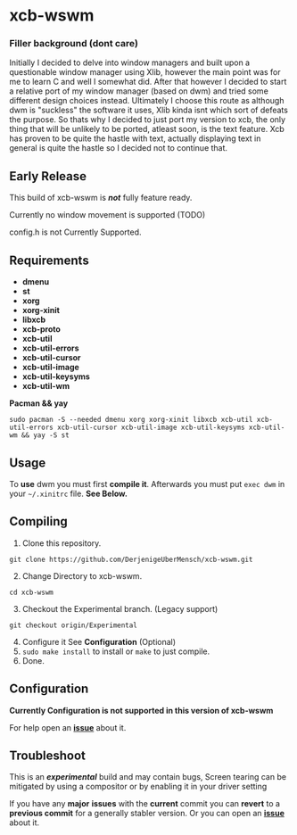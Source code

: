 # xcb-wswm

### Filler background (dont care)
Initially I decided to delve into window managers and built upon a questionable window manager using Xlib, however the main point was for me to learn C and well I somewhat did.
After that however I decided to start a relative port of my window manager (based on dwm) and tried some different design choices instead.
Ultimately I choose this route as although dwm is "suckless" the software it uses, Xlib kinda isnt which sort of defeats the purpose.
So thats why I decided to just port my version to xcb, the only thing that will be unlikely to be ported, atleast soon, is the text feature.
Xcb has proven to be quite the hastle with text, actually displaying text in general is quite the hastle so I decided not to continue that.


## Early Release
This build of xcb-wswm is ***not*** fully feature ready.

Currently no window movement is supported (TODO)

config.h is not Currently Supported.

## Requirements
- **dmenu**
- **st**
- **xorg**
- **xorg-xinit**
- **libxcb**
- **xcb-proto**
- **xcb-util**
- **xcb-util-errors**
- **xcb-util-cursor**
- **xcb-util-image**
- **xcb-util-keysyms**
- **xcb-util-wm**

**Pacman && yay**
```
sudo pacman -S --needed dmenu xorg xorg-xinit libxcb xcb-util xcb-util-errors xcb-util-cursor xcb-util-image xcb-util-keysyms xcb-util-wm && yay -S st
```

## Usage 
To **use** dwm you must first **compile it**.
Afterwards you must put `exec dwm` in your `~/.xinitrc` file. **See Below.**


## Compiling
1. Clone this repository.
```
git clone https://github.com/DerjenigeUberMensch/xcb-wswm.git
```
2. Change Directory to xcb-wswm.
```
cd xcb-wswm
```
3. Checkout the Experimental branch. (Legacy support)
```
git checkout origin/Experimental
```
4. Configure it See **Configuration** (Optional)
5. `sudo make install` to install or `make` to just compile.
6. Done.

## Configuration

****Currently Configuration is not supported in this version of xcb-wswm****

For help open an **[issue](https://github.com/DerjenigeUberMensch/xcb-wswm/issues)** about it.

## Troubleshoot
This is an **_experimental_** build and may contain bugs,
Screen tearing can be mitigated by using a compositor or by enabling it in your driver setting

If you have any **major** **issues** with the **current** commit you can **revert** to a **previous commit** for a generally stabler version.
Or you can open an **[issue](https://github.com/DerjenigeUberMensch/xcb-wswm/issues)** about it.
